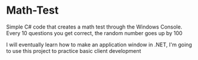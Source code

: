 # Math-Test
Simple C# code that creates a math test through the Windows Console. Every 10 questions you get correct, the random number goes up by 100

I will eventually learn how to make an application window in .NET, I'm going to use this project to practice basic client development
